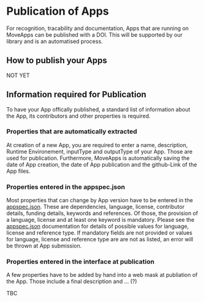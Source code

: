 # Publication of Apps

For recognition, tracability and documentation, Apps that are running on MoveApps can be published with a DOI. This will be supported by our library and is an automatised process.

## How to publish your Apps
NOT YET


## Information required for Publication
To have your App offically published, a standard list of information about the App, its contributors and other properties is required.

### Properties that are automatically extracted
At creation of a new App, you are required to enter a name, description, Runtime Environement, inputType and outputType of your App. Those are used for publication. Furthermore, MoveApps is automatically saving the date of App creation, the date of App publication and the github-Link of the App files.

### Properties entered in the appspec.json
Most properties that can change by App version have to be entered in the [appspec.json](appspec.md). These are dependencies, language, license, contributor details, funding details, keywords and references. Of those, the provision of a language, license and at least one keyword is mandatory. Please see the [appspec.json](appspec.md) documentation for details of possible values for language, license and reference type. If mandatory fields are not provided or values for language, license and reference type are are not as listed, an error will be thrown at App submission.

### Properties entered in the interface at publication
A few properties have to be added by hand into a web mask at publiation of the App. Those include a final description and ... (?)

TBC